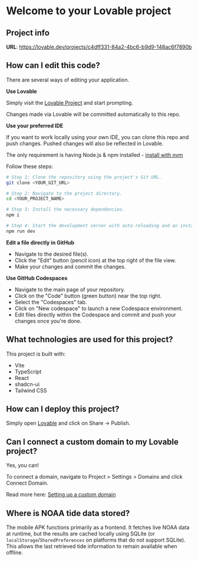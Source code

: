 # Welcome to your Lovable project

## Project info

**URL**: https://lovable.dev/projects/c4dff331-84a2-4bc6-b9d9-148ac6f7890b

## How can I edit this code?

There are several ways of editing your application.

**Use Lovable**

Simply visit the [Lovable Project](https://lovable.dev/projects/c4dff331-84a2-4bc6-b9d9-148ac6f7890b) and start prompting.

Changes made via Lovable will be committed automatically to this repo.

**Use your preferred IDE**

If you want to work locally using your own IDE, you can clone this repo and push changes. Pushed changes will also be reflected in Lovable.

The only requirement is having Node.js & npm installed - [install with nvm](https://github.com/nvm-sh/nvm#installing-and-updating)

Follow these steps:

```sh
# Step 1: Clone the repository using the project's Git URL.
git clone <YOUR_GIT_URL>

# Step 2: Navigate to the project directory.
cd <YOUR_PROJECT_NAME>

# Step 3: Install the necessary dependencies.
npm i

# Step 4: Start the development server with auto-reloading and an instant preview.
npm run dev
```

**Edit a file directly in GitHub**

- Navigate to the desired file(s).
- Click the "Edit" button (pencil icon) at the top right of the file view.
- Make your changes and commit the changes.

**Use GitHub Codespaces**

- Navigate to the main page of your repository.
- Click on the "Code" button (green button) near the top right.
- Select the "Codespaces" tab.
- Click on "New codespace" to launch a new Codespace environment.
- Edit files directly within the Codespace and commit and push your changes once you're done.

## What technologies are used for this project?

This project is built with:

- Vite
- TypeScript
- React
- shadcn-ui
- Tailwind CSS

## How can I deploy this project?

Simply open [Lovable](https://lovable.dev/projects/c4dff331-84a2-4bc6-b9d9-148ac6f7890b) and click on Share -> Publish.

## Can I connect a custom domain to my Lovable project?

Yes, you can!

To connect a domain, navigate to Project > Settings > Domains and click Connect Domain.

Read more here: [Setting up a custom domain](https://docs.lovable.dev/tips-tricks/custom-domain#step-by-step-guide)

## Where is NOAA tide data stored?

The mobile APK functions primarily as a frontend. It fetches live NOAA data at
runtime, but the results are cached locally using SQLite (or
`localStorage`/`SharedPreferences` on platforms that do not support SQLite). This
allows the last retrieved tide information to remain available when offline.
